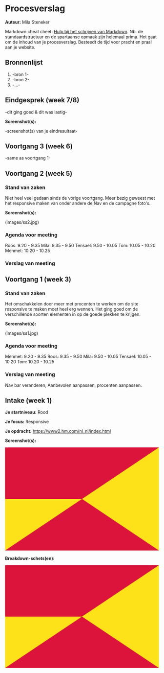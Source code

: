 # Procesverslag
**Auteur:** Mila Steneker

Markdown cheat cheet: [Hulp bij het schrijven van Markdown](https://github.com/adam-p/markdown-here/wiki/Markdown-Cheatsheet). Nb. de standaardstructuur en de spartaanse opmaak zijn helemaal prima. Het gaat om de inhoud van je procesverslag. Besteedt de tijd voor pracht en praal aan je website.



## Bronnenlijst
1. -bron 1-
2. -bron 2-
3. -...-



## Eindgesprek (week 7/8)

-dit ging goed & dit was lastig-

**Screenshot(s):**

-screenshot(s) van je eindresultaat-



## Voortgang 3 (week 6)

-same as voortgang 1-



## Voortgang 2 (week 5)


### Stand van zaken

Niet heel veel gedaan sinds de vorige voortgang. Meer bezig geweest met het responsive maken van onder andere de Nav en de campagne foto's.

**Screenshot(s):**

(images/ss2.jpg)


### Agenda voor meeting

Roos: 9.20 - 9.35
Mila: 9.35 - 9.50
Tensael: 9.50 - 10.05
Tom: 10.05 - 10.20
Mehmet: 10.20 - 10.25

### Verslag van meeting





## Voortgang 1 (week 3)

### Stand van zaken

Het omschakkelen door meer met procenten te werken om de site responsive te maken moet heel erg wennen. Het ging goed om de verschillende soorten elementen in op de goede plekken te krijgen.

**Screenshot(s):**

(images/ss1.jpg)


### Agenda voor meeting

Mehmet: 9.20 - 9.35
Roos: 9.35 - 9.50
Mila: 9.50 - 10.05
Tensael: 10.05 - 10.20
Tom: 10.20 - 10.25

### Verslag van meeting

Nav bar veranderen, Aanbevolen aanpassen, procenten aanpassen.



## Intake (week 1)

**Je startniveau:** Rood

**Je focus:** Responsive

**Je opdracht:** https://www2.hm.com/nl_nl/index.html

**Screenshot(s):**

![screenshot(s) die een goed beeld geven van de website die je gaat maken](images/dummy-image.svg)

**Breakdown-schets(en):**

![-voorlopige breakdownschets(en) van een of beide pagina's van de site die je gaat maken-](images/dummy-image.svg)
